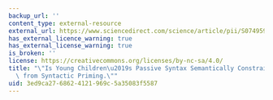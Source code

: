 ```yaml
---
backup_url: ''
content_type: external-resource
external_url: https://www.sciencedirect.com/science/article/pii/S0749596X12000307
has_external_licence_warning: true
has_external_license_warning: true
is_broken: ''
license: https://creativecommons.org/licenses/by-nc-sa/4.0/
title: "\"Is Young Children\u2019s Passive Syntax Semantically Constrained? Evidence\
  \ from Syntactic Priming.\""
uid: 3ed9ca27-6862-4121-969c-5a35083f5587
---
```

